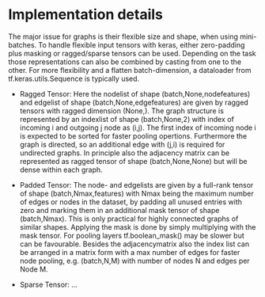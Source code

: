 # Implementation details

The major issue for graphs is their flexible size and shape, when using mini-batches. To handle flexible input tensors with keras,
either zero-padding plus masking or ragged/sparse tensors can be used. 
Depending on the task those representations can also be combined by casting from one to the other.
For more flexibility and a flatten batch-dimension, a dataloader from tf.keras.utils.Sequence is typically used. 

* Ragged Tensor:
Here the nodelist of shape (batch,None,nodefeatures) and edgelist of shape (batch,None,edgefeatures) are given by ragged tensors with ragged dimension (None,).
The graph structure is represented by an indexlist of shape (batch,None,2) with index of incoming i and outgoing j node as (i,j). 
The first index of incoming node i is expected to be sorted for faster pooling opertions. Furthermore the graph is directed, so an additional edge with (j,i) is required for undirected graphs.
In principle also the adjacency matrix can be represented as ragged tensor of shape (batch,None,None) but will be dense within each graph.

* Padded Tensor:
The node- and edgelists are given by a full-rank tensor of shape (batch,Nmax,features) with Nmax being the maximum number of edges or nodes in the dataset, 
by padding all unused entries with zero and marking them in an additional mask tensor of shape (batch,Nmax). 
This is only practical for highly connected graphs of similar shapes. 
Applying the mask is done by simply multiplying with the mask tensor. For pooling layers tf.boolean_mask() may be slower but can be favourable.
Besides the adjacencymatrix also the index list can be arranged in a matrix form with a max number of edges for faster node pooling, e.g. (batch,N,M) with number of nodes N and edges per Node M.


* Sparse Tensor:
...
